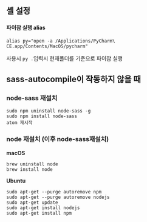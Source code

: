 ## 셸 설정

#### 파이참 실행 alias

```shell
alias py="open -a /Applications/PyCharm\ CE.app/Contents/MacOS/pycharm"
```

사용시 `py .`입력시 현재폴더를 기준으로 파이참 실행


## sass-autocompile이 작동하지 않을 때

### node-sass 재설치

```
sudo npm uninstall node-sass -g
sudo npm install node-sass
atom 재시작
```

### node 재설치 (이후 node-sass재설치)

**macOS**  

```
brew uninstall node
brew install node
```

**Ubuntu**  

```
sudo apt-get --purge autoremove npm
sudo apt-get --purge autoremove nodejs
sudo apt-get update
sudo apt-get install nodejs
sudo apt-get install npm
```
